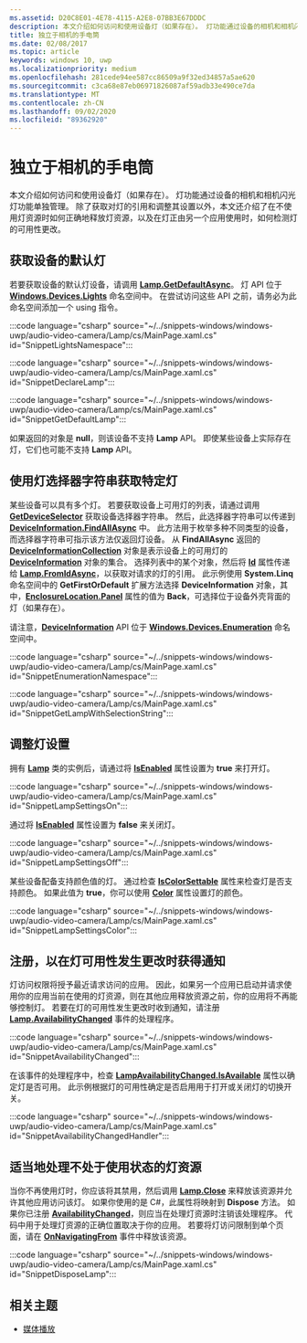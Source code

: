 ```yaml
---
ms.assetid: D20C8E01-4E78-4115-A2E8-07BB3E67DDDC
description: 本文介绍如何访问和使用设备灯（如果存在）。 灯功能通过设备的相机和相机闪光灯功能单独管理。
title: 独立于相机的手电筒
ms.date: 02/08/2017
ms.topic: article
keywords: windows 10, uwp
ms.localizationpriority: medium
ms.openlocfilehash: 281cede94ee587cc86509a9f32ed34857a5ae620
ms.sourcegitcommit: c3ca68e87eb06971826087af59adb33e490ce7da
ms.translationtype: MT
ms.contentlocale: zh-CN
ms.lasthandoff: 09/02/2020
ms.locfileid: "89362920"
---
```

# <a name="camera-independent-flashlight"></a>独立于相机的手电筒



本文介绍如何访问和使用设备灯（如果存在）。 灯功能通过设备的相机和相机闪光灯功能单独管理。 除了获取对灯的引用和调整其设置以外，本文还介绍了在不使用灯资源时如何正确地释放灯资源，以及在灯正由另一个应用使用时，如何检测灯的可用性更改。

## <a name="get-the-devices-default-lamp"></a>获取设备的默认灯

若要获取设备的默认灯设备，请调用 [**Lamp.GetDefaultAsync**](/uwp/api/windows.devices.lights.lamp.getdefaultasync)。 灯 API 位于 [**Windows.Devices.Lights**](/uwp/api/Windows.Devices.Lights) 命名空间中。 在尝试访问这些 API 之前，请务必为此命名空间添加一个 using 指令。

:::code language="csharp" source="~/../snippets-windows/windows-uwp/audio-video-camera/Lamp/cs/MainPage.xaml.cs" id="SnippetLightsNamespace":::


:::code language="csharp" source="~/../snippets-windows/windows-uwp/audio-video-camera/Lamp/cs/MainPage.xaml.cs" id="SnippetDeclareLamp":::


:::code language="csharp" source="~/../snippets-windows/windows-uwp/audio-video-camera/Lamp/cs/MainPage.xaml.cs" id="SnippetGetDefaultLamp":::

如果返回的对象是 **null**，则该设备不支持 **Lamp** API。 即使某些设备上实际存在灯，它们也可能不支持 **Lamp** API。

## <a name="get-a-specific-lamp-using-the-lamp-selector-string"></a>使用灯选择器字符串获取特定灯

某些设备可以具有多个灯。 若要获取设备上可用灯的列表，请通过调用 [**GetDeviceSelector**](/uwp/api/windows.devices.lights.lamp.getdeviceselector) 获取设备选择器字符串。 然后，此选择器字符串可以传递到 [**DeviceInformation.FindAllAsync**](/uwp/api/windows.devices.enumeration.deviceinformation.findallasync) 中。 此方法用于枚举多种不同类型的设备，而选择器字符串可指示该方法仅返回灯设备。 从 **FindAllAsync** 返回的 [**DeviceInformationCollection**](/uwp/api/Windows.Devices.Enumeration.DeviceInformationCollection) 对象是表示设备上的可用灯的 [**DeviceInformation**](/uwp/api/Windows.Devices.Enumeration.DeviceInformation) 对象的集合。 选择列表中的某个对象，然后将 [**Id**](/uwp/api/windows.devices.enumeration.deviceinformation.id) 属性传递给 [**Lamp.FromIdAsync**](/uwp/api/windows.devices.lights.lamp.fromidasync)，以获取对请求的灯的引用。 此示例使用 **System.Linq** 命名空间中的 **GetFirstOrDefault** 扩展方法选择 **DeviceInformation** 对象，其中，[**EnclosureLocation.Panel**](/uwp/api/windows.devices.enumeration.enclosurelocation.panel) 属性的值为 **Back**，可选择位于设备外壳背面的灯（如果存在）。

请注意，[**DeviceInformation**](/uwp/api/Windows.Devices.Enumeration.DeviceInformation) API 位于 [**Windows.Devices.Enumeration**](/uwp/api/Windows.Devices.Enumeration) 命名空间中。

:::code language="csharp" source="~/../snippets-windows/windows-uwp/audio-video-camera/Lamp/cs/MainPage.xaml.cs" id="SnippetEnumerationNamespace":::

:::code language="csharp" source="~/../snippets-windows/windows-uwp/audio-video-camera/Lamp/cs/MainPage.xaml.cs" id="SnippetGetLampWithSelectionString":::

## <a name="adjust-lamp-settings"></a>调整灯设置

拥有 [**Lamp**](/uwp/api/Windows.Devices.Lights.Lamp) 类的实例后，请通过将 [**IsEnabled**](/uwp/api/windows.devices.lights.lamp.isenabled) 属性设置为 **true** 来打开灯。

:::code language="csharp" source="~/../snippets-windows/windows-uwp/audio-video-camera/Lamp/cs/MainPage.xaml.cs" id="SnippetLampSettingsOn":::

通过将 [**IsEnabled**](/uwp/api/windows.devices.lights.lamp.isenabled) 属性设置为 **false** 来关闭灯。

:::code language="csharp" source="~/../snippets-windows/windows-uwp/audio-video-camera/Lamp/cs/MainPage.xaml.cs" id="SnippetLampSettingsOff":::

某些设备配备支持颜色值的灯。 通过检查 [**IsColorSettable**](/uwp/api/windows.devices.lights.lamp.iscolorsettable) 属性来检查灯是否支持颜色。 如果此值为 **true**，你可以使用 [**Color**](/uwp/api/windows.devices.lights.lamp.color) 属性设置灯的颜色。

:::code language="csharp" source="~/../snippets-windows/windows-uwp/audio-video-camera/Lamp/cs/MainPage.xaml.cs" id="SnippetLampSettingsColor":::

## <a name="register-to-be-notified-if-the-lamp-availability-changes"></a>注册，以在灯可用性发生更改时获得通知

灯访问权限将授予最近请求访问的应用。 因此，如果另一个应用已启动并请求使用你的应用当前在使用的灯资源，则在其他应用释放资源之前，你的应用将不再能够控制灯。 若要在灯的可用性发生更改时收到通知，请注册 [**Lamp.AvailabilityChanged**](/uwp/api/windows.devices.lights.lamp.availabilitychanged) 事件的处理程序。

:::code language="csharp" source="~/../snippets-windows/windows-uwp/audio-video-camera/Lamp/cs/MainPage.xaml.cs" id="SnippetAvailabilityChanged":::

在该事件的处理程序中，检查 [**LampAvailabilityChanged.IsAvailable**](/uwp/api/windows.devices.lights.lampavailabilitychangedeventargs.isavailable) 属性以确定灯是否可用。 此示例根据灯的可用性确定是否启用用于打开或关闭灯的切换开关。

:::code language="csharp" source="~/../snippets-windows/windows-uwp/audio-video-camera/Lamp/cs/MainPage.xaml.cs" id="SnippetAvailabilityChangedHandler":::

## <a name="properly-dispose-of-the-lamp-resource-when-not-in-use"></a>适当地处理不处于使用状态的灯资源

当你不再使用灯时，你应该将其禁用，然后调用 [**Lamp.Close**](/uwp/api/windows.devices.lights.lamp.close) 来释放该资源并允许其他应用访问该灯。 如果你使用的是 C#，此属性将映射到 **Dispose** 方法。 如果你已注册 [**AvailabilityChanged**](/uwp/api/windows.devices.lights.lamp.availabilitychanged)，则应当在处理灯资源时注销该处理程序。 代码中用于处理灯资源的正确位置取决于你的应用。 若要将灯访问限制到单个页面，请在 [**OnNavigatingFrom**](/uwp/api/windows.ui.xaml.controls.page.onnavigatingfrom) 事件中释放该资源。

:::code language="csharp" source="~/../snippets-windows/windows-uwp/audio-video-camera/Lamp/cs/MainPage.xaml.cs" id="SnippetDisposeLamp":::

## <a name="related-topics"></a>相关主题
- [媒体播放](media-playback.md)

 
